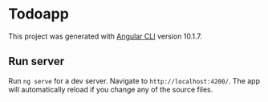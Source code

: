 # Todoapp

This project was generated with [Angular CLI](https://github.com/angular/angular-cli) version 10.1.7.

## Run server

Run `ng serve` for a dev server. Navigate to `http://localhost:4200/`. The app will automatically reload if you change any of the source files.
